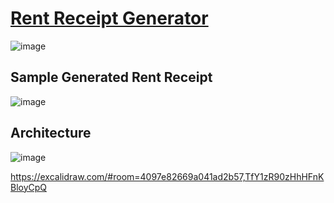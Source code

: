 # [Rent Receipt Generator](https://rent-receipt-generator.finwis.tech)

![image](https://user-images.githubusercontent.com/15173289/212826602-4cee9e5e-65dc-43a6-9433-1edbc1db5016.png)

## Sample Generated Rent Receipt
![image](https://user-images.githubusercontent.com/15173289/212827030-7861631c-7426-4601-aab8-b43ed7db5f3d.png)

## Architecture
![image](https://user-images.githubusercontent.com/15173289/229989651-6f7072fe-5810-4559-9350-1acc1c7c5797.png)

https://excalidraw.com/#room=4097e82669a041ad2b57,TfY1zR90zHhHFnKBloyCpQ

